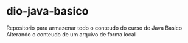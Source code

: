 # dio-java-basico
Repositorio para  armazenar todo o conteudo do curso de Java Basico
Alterando o conteudo de um arquivo de forma local
